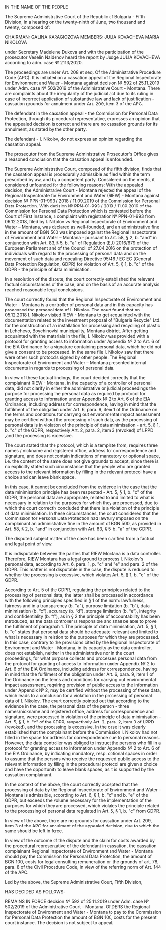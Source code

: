 IN THE NAME OF THE PEOPLE

The Supreme Administrative Court of the Republic of Bulgaria - Fifth Division, in a hearing on the twenty-ninth of June, two thousand and twenty, composed of:

CHAIRMAN: GALINA KARAGIOZOVA
MEMBERS: JULIA KOVACHEVA
	        MARIA NIKOLOVA

under Secretary Madeleine Dukova
and with the participation
of the prosecutor Veselin Naidenov
heard the report
by Judge JULIA KOVACHEVA
according to adm. case № 2113/2020. 

The proceedings are under Art. 208 et seq. Of the Administrative Procedure Code (APC).
It is initiated on a cassation appeal of the Regional Inspectorate for Environment and Water - Montana against decision № 592 of 25.11.2019 under Adm. case № 502/2019 of the Administrative Court - Montana. There are complaints about the irregularity of the judicial act due to its ruling in case of incorrect application of substantive law and lack of justification - cassation grounds for annulment under Art. 209, item 3 of the APC.

The defendant in the cassation appeal - the Commission for Personal Data Protection, through its procedural representative, expresses an opinion that the appealed decision is correct and there are no cassation grounds for its annulment, as stated by the other party.

The defendant - I. Nikolov, do not express an opinion regarding the cassation appeal.

The prosecutor from the Supreme Administrative Prosecutor's Office gives a reasoned conclusion that the cassation appeal is unfounded.

The Supreme Administrative Court, composed of the fifth division, finds that the cassation appeal is procedurally admissible as filed within the term prescribed by aw, and by a competent party. Considered on the merits, it considered unfounded for the following reasons:
With the appealed decision, the Administrative Court - Montana rejected the appeal of the Regional Inspectorate for Environment and Water (RIEW) - Montana against decision № PPN-01-993 / 2018 / 11.09.2019 of the Commission for Personal Data Protection.
With decision № PPN-01-993 / 2018 / 11.09.2019 of the Commission for Personal Data Protection which is contested before the Court of First Instance, a complaint with registration № PPN-01-993 from 06.12.2018, filed by I. Nikolov vs Regional Inspectorate of Environment and Water – Montana, was declared as well-founded, and an administrative fine in the amount of BGN 500 was imposed against the Regional Inspectorate of Environment and Water – Montana - pursuant to Art. 58, § 2, b. "and" in conjunction with Art. 83, § 5, b. "a" of Regulation (EU) 2016/679 of the European Parliament and of the Council of 27.04.2016 on the protection of individuals with regard to the processing of personal data and on the movement of such data and repealing Directive 95/46 / EC EC (General Data Protection Regulation, GDPR) for violation of Art. 5, § 1, b. "c" of the GDPR - the principle of data minimisation.

In a resolution of the dispute, the court correctly established the relevant factual circumstances of the case, and on the basis of an accurate analysis reached reasonable legal conclusions.

The court correctly found that the Regional Inspectorate of Environment and Water - Montana is a controller of personal data and in this capacity has processed the personal data of I. Nikolov. The court found that on 05.12.2018 I. Nikolov visited RIEW - Montana to get acquainted with the documentation related to the investment proposal of "Bulgaria Recycle" Ltd. for the construction of an installation for processing and recycling of plastic in Lehchevo, Boychinovtsi municipality, Montana district. After getting acquainted with the materials in the file, I. Nikolov was provided with a protocol for granting access to information under Appendix № 2 to Art. 6 of the EIA Ordinance for a signature containing personal data, which he did not give a consent to be processed. In the same file I. Nikolov saw that there were other such protocols signed by other people. The Regional Inspectorate of Environment and Water – Montana presented internal documents in regards to processing of personal data. 

In view of these factual findings, the court decided correctly that the complainant RIEW - Montana, in the capacity of a controller of personal data, did not clarify in either the administrative or judicial proceedings the purpose for processing the personal data as required by protocol for granting access to information under Appendix № 2 to Art. 6 of the EIA Ordinance, including address for correspondence, having in mind that the fulfilment of the obligation under Art. 6, para. 9, item 1 of the Ordinance on the terms and conditions for carrying out environmental impact assessment may be certified without the processing of such data, as the processing of personal data is in violation of the principle of data minimisation - art. 5, § 1, b. "c" of the GDPR, respectively Art. 2, para. 2, item 3 (revoked) of LPPD ,and the processing is excessive. 

The court stated that the protocol, which is a template from, requires three names / nickname and registered office, address for correspondence and signature, and does not contain indications of mandatory or optional space, i.e. the content of the same does not give grounds to accept, since there is no explicitly stated such circumstance that the people who are granted access to the relevant information by filling in the relevant protocol have a choice and can leave blank space. 

In this case, it cannot be concluded from the evidence in the case that the data minimisation principle has been respected - Art. 5, § 1, b. "c" of the GDPR, the personal data are appropriate, related to and limited to what is necessary in relation to the purposes for which they are processed, due to which the court correctly concluded that there is a violation of the principle of data minimisation. In these circumstances, the court considered that the Commission for Personal Data Protection had lawfully imposed on the complainant an administrative fine in the amount of BGN 500, as provided in Art. 58, § 2, b. "and" in conjunction with Art. 83, § 5, b. "a" of the GDPR. 

The disputed subject matter of the case has been clarified from a factual and legal point of view.

It is indisputable between the parties that RIEW Montana is a data controller. Therefore, RIEW Montana has a legal ground to process I. Nikolov's personal data, according to Art. 6, para. 1, p. "c" and "e" and para. 2 of the GDPR.
This matter is not disputable in the case, the dispute is reduced to whether the processing is excessive, which violates Art. 5, § 1, b. "c" of the GDPR.

According to Art. 5 of the GDPR, regulating the principles related to the processing of personal data, the latter shall be processed in accordance with the following principles specified in § 1 of the norm: lawfulness, fairness and in a transparency (b. "a"), purpose limitation (b. “b”), data minimisation (b. “c”), accuracy (b. “d”), storage limitation (b. “e”), integrity and confidentiality (b. “f”), as in § 2 the principle of accountability has been introduced, as the data controller is responsible and shall be able to prove the fulfilment of paragraph 1. The principle of data minimisation, Art. 5, § 1, b. "c" states that personal data should be adequate, relevant and limited to what is necessary in relation to the purposes for which they are processed. In this case, contrary to the provisions cited by the Regional Inspectorate of Environment and Water - Montana, in its capacity as the data controller, does not establish, neither in the administrative nor in the court proceedings, for what purpose collects and processes personal data from the protocol for granting of access to information under Appendix № 2 to Art. 6 of the EIA Ordinance, including address for correspondence, having in mind that the fulfilment of the obligation under Art. 6, para. 9, item 1 of the Ordinance on the terms and conditions for carrying out environmental impact assessment, requiring provision of public access to the information under Appendix № 2, may be certified without the processing of these data, which leads to a conclusion for a violation in the processing of personal data of I. Nikolov. The court correctly pointed out that according to the evidence in the case, the personal data of the person - three names/nickname and registered office, address for correspondence and signature, were processed in violation of the principle of data minimisation - Art. 5, § 1, b. "c" of the GDPR, respectively Art. 2, para. 2, item 3 of LPPD (revoked), and the processing is excessive. In the case it was clearly established that the complainant before the Commission I. Nikolov had not filled in the space for address for correspondence due to personal reasons. However, the data controller was obliged to instruct the persons who fill in a protocol for granting access to information under Appendix № 2 to Art. 6 of the EIA Ordinance, by indicating mandatory, resp. optional spaces in order to assume that the persons who receive the requested public access to the relevant information by filling in the procedural protocol are given a choice and have the opportunity to leave blank spaces, as it is supported by the cassation complainant. 

In the context of the above, the court correctly accepted that the processing of data by the Regional Inspectorate of Environment and Water - Montana is admissible, according to Art. 6, § 1, b. "c" and b. "e" of the GDPR, but exceeds the volume necessary for the implementation of the purposes for which they are processed, which violates the principle related to the processing of personal data regulated in Art. 5, § 1, b. "c" from GDPR.

In view of the above, there are no grounds for cassation under Art. 209, item 3 of the APC for annulment of the appealed decision, due to which the same should be left in force.

In view of the outcome of the dispute and the claim for costs awarded by the procedural representative of the defendant in cassation, the cassation complainant Regional Inspectorate of Environment and Water - Montana should pay the Commission for Personal Data Protection, the amount of BGN 100, costs for legal consulting remuneration on the grounds of art. 78, para. 8 of the Civil Procedure Code, in view of the referring norm of Art. 144 of the APC.

Led by the above, the Supreme Administrative Court, Fifth Division,

HAS DECIDED AS FOLLOWS:

REMAINS IN FORCE decision № 592 of 25.11.2019 under Adm. case № 502/2019 of the Administrative Court - Montana.
ORDERS the Regional Inspectorate of Environment and Water - Montana to pay to the Commission for Personal Data Protection the amount of BGN 100, costs for the present court instance.
The decision is not subject to appeal.
